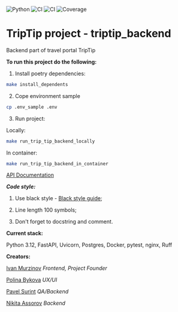 ![Python](https://img.shields.io/badge/python-3.12.2-blue.svg)
![CI](https://github.com/cosmofactory/triptip_backend/actions/workflows/push.yml/badge.svg)
![CI](https://github.com/cosmofactory/triptip_backend/actions/workflows/push.yml/badge.svg?branch=test_and_lint)
![Coverage](https://codecov.io/gh/cosmofactory/triptip_backend/branch/main/graph/badge.svg)

# TripTip project - triptip_backend

Backend part of travel portal TripTip


**To run this project do the following:**

1. Install poetry dependencies:

```bash
make install_dependents
```

2. Cope environment sample
```bash
cp .env_sample .env
```

3. Run project:

Locally:

```bash
make run_trip_tip_backend_locally
```

In container:

```bash
make run_trip_tip_backend_in_container
```


[API Documentation](http://127.0.0.1:8000/docs)

***Code style:***

1. Use black style - [Black style guide](https://black.readthedocs.io/en/stable/);

2. Line length 100 symbols;

3. Don't forget to docstring and comment. 




**Current stack:**

Python 3.12, FastAPI, Uvicorn, Postgres, Docker, pytest, nginx, Ruff

**Creators:**

[Ivan Murzinov](https://github.com/IMurzinov) *Frontend, Project Founder* 

[Polina Bykova](https://github.com/pnbykova) *UX/UI*  

[Pavel Surint](https://github.com/PavelHightTower) *QA/Backend* 

[Nikita Assorov](https://github.com/cosmofactory) *Backend* 
